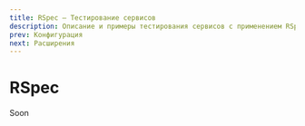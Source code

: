 ```yaml
---
title: RSpec — Тестирование сервисов
description: Описание и примеры тестирования сервисов с применением RSpec
prev: Конфигурация
next: Расширения
---
```


# RSpec

Soon
